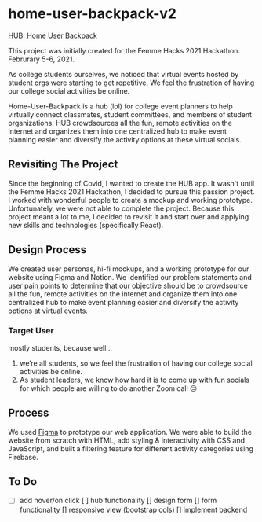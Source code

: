 # home-user-backpack-v2
[HUB: Home User Backpack](https://homeuserbackpack.herokuapp.com)

This project was initially created for the Femme Hacks 2021 Hackathon. Februrary 5-6, 2021.

As college students ourselves, we noticed that virtual events hosted by student orgs were starting to get repetitive. We feel the frustration of having our college social activities be online.

Home-User-Backpack is a hub (lol) for college event planners to help virtually connect classmates, student committees, and members of student organizations.
HUB crowdsources all the fun, remote activities on the internet and organizes them into one centralized hub to make event planning easier and diversify the activity options at these virtual socials. 

## Revisiting The Project

Since the beginning of Covid, I wanted to create the HUB app. It wasn't until the Femme Hacks 2021 Hackathon, I decided to pursue this passion project. I worked with wonderful people to create a mockup and working prototype. Unfortunately, we were not able to complete the project. Because this project meant a lot to me, I decided to revisit it and start over and applying new skills and technologies (specifically React).

## Design Process
We created user personas, hi-fi mockups, and a working prototype for our website using Figma and Notion.
We identified our problem statements and user pain points to determine that our objective should be to crowdsource all the fun, remote activities on the internet and organize them into one centralized hub to make event planning easier and diversify the activity options at virtual events.

### Target User
mostly students, because well...
1) we’re all students, so we feel the frustration of having our college social activities be online. 
2) As student leaders, we know how hard it is to come up with fun socials for which people are willing to do another Zoom call 😔

## Process
We used
[Figma](https://www.figma.com/file/cjvKwiitQHielJbfUN1URJ/femmehacks-project?node-id=35%3A773) to prototype our web application. We were able to build the website from scratch with HTML, add styling & interactivity with CSS and JavaScript, and built a filtering feature for different activity categories using Firebase.


## To Do
* [ ] add hover/on click
[ ] hub functionality
[] design form
[] form functionality
[] responsive view (bootstrap cols)
[] implement backend

